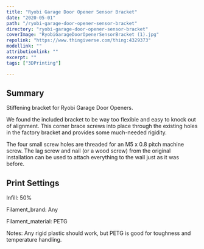 ```yaml
---
title: "Ryobi Garage Door Opener Sensor Bracket"
date: "2020-05-01"
path: "/ryobi-garage-door-opener-sensor-bracket"
directory: "ryobi-garage-door-opener-sensor-bracket"
coverImage: "RyobiGarageDoorOpenerSensorBracket (1).jpg"
repolink: "https://www.thingiverse.com/thing:4329373"
modellink: ""
attributionlink: ""
excerpt: ""
tags: ["3DPrinting"]

---
```


## Summary

Stiffening bracket for Ryobi Garage Door Openers.

We found the included bracket to be way too flexible and easy to knock out of alignment. This corner brace screws into place through the existing holes in the factory bracket and provides some much-needed rigidity.

The four small screw holes are threaded for an M5 x 0.8 pitch machine screw. The lag screw and nail (or a wood screw) from the original installation can be used to attach everything to the wall just as it was before.

## Print Settings

Infill:
50%

Filament_brand:
Any

Filament_material:
PETG

Notes:
Any rigid plastic should work, but PETG is good for toughness and temperature handling.